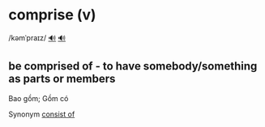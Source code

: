 # comprise (v)

/kəmˈpraɪz/ [🔊](https://www.oxfordlearnersdictionaries.com/media/english/uk_pron/c/com/compr/comprise__gb_2.mp3) [🔊](https://www.oxfordlearnersdictionaries.com/media/english/us_pron/c/com/compr/comprise__us_1.mp3)

## be comprised of - to have somebody/something as parts or members

Bao gồm; Gồm có

Synonym [consist of]()